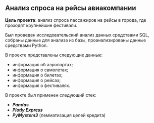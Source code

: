 ## Анализ спроса на рейсы авиакомпании
**Цель проекта:** анализ спроса пассажиров на рейсы в города, где проходят крупнейшие фестивали.

Был проведен исследовательский анализ данных средствами SQL, собраны данные для анализа из базы, проанализированы данные средствами Python.

В проекте представлены следующие данные:

- информация об аэропортах;
- информация о самолетах;
- информация о билетах;
- информация о рейсах;
- информация о фестивалях.

В проекте был применен следующий стек:

- ***Pandas***
- ***Plotly Express***
- ***PyMystem3*** (лемматизация целей кредита)
